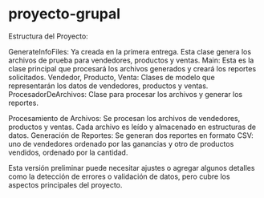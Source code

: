 # proyecto-grupal

Estructura del Proyecto:

GenerateInfoFiles: Ya creada en la primera entrega. Esta clase genera los archivos de prueba para vendedores, productos y ventas.
Main: Esta es la clase principal que procesará los archivos generados y creará los reportes solicitados.
Vendedor, Producto, Venta: Clases de modelo que representarán los datos de vendedores, productos y ventas.
ProcesadorDeArchivos: Clase para procesar los archivos y generar los reportes.


Procesamiento de Archivos: Se procesan los archivos de vendedores, productos y ventas. Cada archivo es leído y almacenado en estructuras de datos.
Generación de Reportes: Se generan dos reportes en formato CSV: uno de vendedores ordenado por las ganancias y otro de productos vendidos, ordenado por la cantidad.

Esta versión preliminar puede necesitar ajustes o agregar algunos detalles como la detección de errores o validación de datos, pero cubre los aspectos principales del proyecto.
